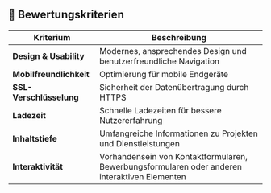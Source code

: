 ## 🧾 Bewertungskriterien

| Kriterium               | Beschreibung                                                                                  |
| ----------------------- | --------------------------------------------------------------------------------------------- |
| **Design & Usability**  | Modernes, ansprechendes Design und benutzerfreundliche Navigation                             |
| **Mobilfreundlichkeit** | Optimierung für mobile Endgeräte                                                              |
| **SSL-Verschlüsselung** | Sicherheit der Datenübertragung durch HTTPS                                                   |
| **Ladezeit**            | Schnelle Ladezeiten für bessere Nutzererfahrung                                               |
| **Inhaltstiefe**        | Umfangreiche Informationen zu Projekten und Dienstleistungen                                  |
| **Interaktivität**      | Vorhandensein von Kontaktformularen, Bewerbungsformularen oder anderen interaktiven Elementen |